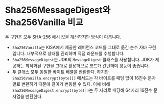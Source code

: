 # Sha256MessageDigest와 Sha256Vanilla 비교

두 구현은 모두 SHA-256 해시 값을 계산하지만 방식이 다릅니다.

* `Sha256Vanilla`는 KISA에서 제공한 레퍼런스 코드를 그대로 옮긴 순수 자바 구현입니다. 내부적으로 상태를 관리하며 직접 라운드를 수행합니다.
* `Sha256MessageDigest`는 JDK의 `MessageDigest` 클래스를 사용합니다. JDK가 제공하는 최적화된 구현을 그대로 활용하므로 코드가 간단하며 성능이 좋습니다.
* 두 클래스 모두 동일한 바이트 배열을 반환한다. 하지만 `Sha256Vanilla.encrypt(byte[])` 메서드는 각 바이트를 패딩 없이 16진수 문자열로 변환하기 때문에 길이가 변동될 수 있다. 이에 비해 `Sha256MessageDigest.encrypt(byte[])`는 두 자리로 패딩해 64자리 16진수 문자열을 반환한다.
